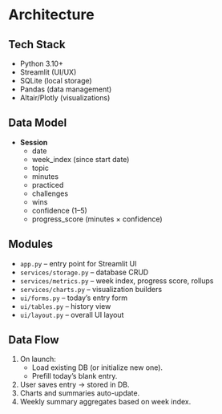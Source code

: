 # Architecture

## Tech Stack
- Python 3.10+
- Streamlit (UI/UX)
- SQLite (local storage)
- Pandas (data management)
- Altair/Plotly (visualizations)

## Data Model
- **Session**
  - date
  - week_index (since start date)
  - topic
  - minutes
  - practiced
  - challenges
  - wins
  - confidence (1–5)
  - progress_score (minutes × confidence)

## Modules
- `app.py` – entry point for Streamlit UI
- `services/storage.py` – database CRUD
- `services/metrics.py` – week index, progress score, rollups
- `services/charts.py` – visualization builders
- `ui/forms.py` – today’s entry form
- `ui/tables.py` – history view
- `ui/layout.py` – overall UI layout

## Data Flow
1. On launch:
   - Load existing DB (or initialize new one).
   - Prefill today’s blank entry.
2. User saves entry → stored in DB.
3. Charts and summaries auto-update.
4. Weekly summary aggregates based on week index.
